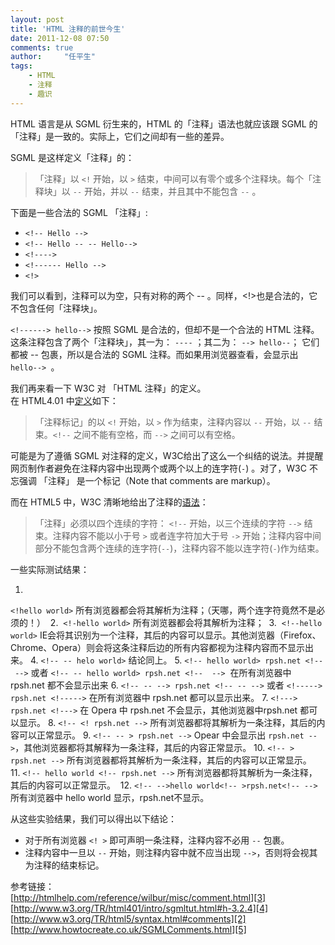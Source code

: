 ```yaml
---
layout: post
title: 'HTML 注释的前世今生'
date: 2011-12-08 07:50
comments: true
author:     "任平生"
tags:
    - HTML
    - 注释
    - 趣识
---
```



HTML 语言是从 SGML 衍生来的，HTML 的「注释」语法也就应该跟 SGML 的「注释」是一致的。实际上，它们之间却有一些的差异。  
  
SGML 是这样定义「注释」的：  

> 「注释」以 `<!` 开始，以 `>` 结束，中间可以有零个或多个注释块。每个「注释块」以 `--` 开始，并以 `--` 结束，并且其中不能包含 `--` 
> 。

  
下面是一些合法的 SGML 「注释」:  

* `<!-- Hello -->`
* `<!-- Hello -- -- Hello-->`
* `<!---->`
* `<!------ Hello -->`
* `<!>`

我们可以看到，注释可以为空，只有对称的两个 -- 。同样，<!>也是合法的，它不包含任何「注释块」。  
  
`<!------> hello-->` 按照 SGML 是合法的，但却不是一个合法的 HTML 注释。这条注释包含了两个「注释块」，其一为： `----` ；其二为： `--> hello--`； 它们都被 -- 包裹，所以是合法的 SGML 注释。而如果用浏览器查看，会显示出 `hello--> `。  
  
  
我们再来看一下 W3C 对 「HTML 注释」的定义。  
在 HTML4.01 中[定义][1]如下：  

> 「注释标记」的以 `<!` 开始，以 `>` 作为结束，注释内容以 `--` 开始，以 `--` 结束。`<!--` 之间不能有空格，而 `-->` 
> 之间可以有空格。

可能是为了遵循 SGML 对注释的定义，W3C给出了这么一个纠结的说法。并提醒网页制作者避免在注释内容中出现两个或两个以上的连字符(`-`) 。对了，W3C 不忘强调 「注释」 是一个标记（Note that comments are markup）。  
  
而在 HTML5 中，W3C 清晰地给出了注释的[语法][2]：  

> 「注释」必须以四个连续的字符： `<!--` 开始，以三个连续的字符 `-->` 结束。注释内容不能以小于号 `>` 或者连字符加大于号 `->` 开始；注释内容中间部分不能包含两个连续的连字符(`--`)，注释内容不能以连字符(`-`)作为结束。 


  
一些实际测试结果：  

1.   
`<!hello world>` 所有浏览器都会将其解析为注释；（天哪，两个连字符竟然不是必须的！） 
2.  `<!-hello world>` 所有浏览器都会将其解析为注释； 
3.  `<!--hello world>` IE会将其识别为一个注释，其后的内容可以显示。其他浏览器（Firefox、Chrome、Opera）则会将这条注释后边的所有内容都视为注释内容而不显示出来。
4. `<!-- -- helo world>` 结论同上。
5. `<!-- hello world> rpsh.net <!--  -->` 或者 `<!-- -- hello world> rpsh.net <!--  -->`  在所有浏览器中 rpsh.net 都不会显示出来
6. `<!-- -- --> rpsh.net <!-- -- -->` 或者 `<!-----> rpsh.net <!----->` 在所有浏览器中 rpsh.net 都可以显示出来。
7. `<!---> rpsh.net <!--->` 在 Opera 中 rpsh.net 不会显示，其他浏览器中rpsh.net 都可以显示。
8. `<!-- <! rpsh.net -->` 所有浏览器都将其解析为一条注释，其后的内容可以正常显示。
9. `<!-- -- > rpsh.net -->` Opear 中会显示出 `rpsh.net -->`，其他浏览器都将其解释为一条注释，其后的内容正常显示。
10. `<!-- > rpsh.net -->` 所有浏览器都将其解析为一条注释，其后的内容可以正常显示。 
11. `<!-- hello world <!-- rpsh.net -->` 所有浏览器都将其解析为一条注释，其后的内容可以正常显示。 
12. `<!-- -->hello world<!-- >rpsh.net<!-- -->` 所有浏览器中 hello world 显示，rpsh.net不显示。

从这些实验结果，我们可以得出以下结论：  
  

* 对于所有浏览器 `<! >` 即可声明一条注释，注释内容不必用 `--` 包裹。
* 注释内容中一旦以 `--` 开始，则注释内容中就不应当出现 `-->`，否则将会视其为注释的结束标记。

  
  
  
  
参考链接：  
[http://htmlhelp.com/reference/wilbur/misc/comment.html][3]  
[http://www.w3.org/TR/html401/intro/sgmltut.html#h-3.2.4][4]  
[http://www.w3.org/TR/html5/syntax.html#comments][2]  
[http://www.howtocreate.co.uk/SGMLComments.html][5]

[1]: http://www.w3.org/TR/html4/intro/sgmltut.html#h-3.2.4
[2]: http://www.w3.org/TR/html5/syntax.html#comments
[3]: http://htmlhelp.com/reference/wilbur/misc/comment.html
[4]: http://www.w3.org/TR/html401/intro/sgmltut.html#h-3.2.4
[5]: http://www.howtocreate.co.uk/SGMLComments.html